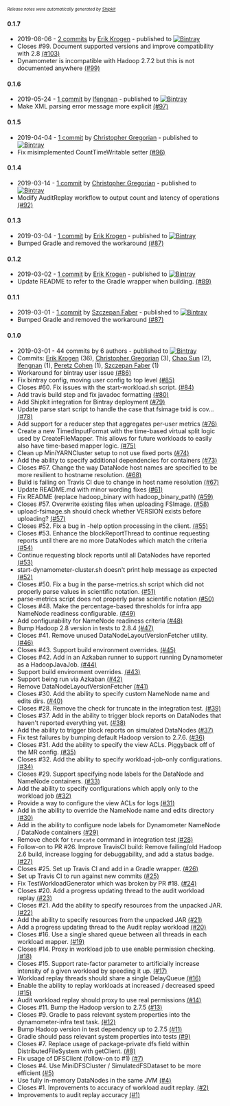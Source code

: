 <sup><sup>*Release notes were automatically generated by [Shipkit](http://shipkit.org/)*</sup></sup>

#### 0.1.7
 - 2019-08-06 - [2 commits](https://github.com/linkedin/dynamometer/compare/v0.1.6...v0.1.7) by [Erik Krogen](https://github.com/xkrogen) - published to [![Bintray](https://img.shields.io/badge/Bintray-0.1.7-green.svg)](https://bintray.com/linkedin/maven/dynamometer/0.1.7)
 - Closes #99. Document supported versions and improve compatibility with 2.8 [(#103)](https://github.com/linkedin/dynamometer/pull/103)
 - Dynamometer is incompatible with Hadoop 2.7.2 but this is not documented anywhere [(#99)](https://github.com/linkedin/dynamometer/issues/99)

#### 0.1.6
 - 2019-05-24 - [1 commit](https://github.com/linkedin/dynamometer/compare/v0.1.5...v0.1.6) by [lfengnan](https://github.com/fengnanli) - published to [![Bintray](https://img.shields.io/badge/Bintray-0.1.6-green.svg)](https://bintray.com/linkedin/maven/dynamometer/0.1.6)
 - Make XML parsing error message more explicit [(#97)](https://github.com/linkedin/dynamometer/pull/97)

#### 0.1.5
 - 2019-04-04 - [1 commit](https://github.com/linkedin/dynamometer/compare/v0.1.4...v0.1.5) by [Christopher Gregorian](https://github.com/csgregorian) - published to [![Bintray](https://img.shields.io/badge/Bintray-0.1.5-green.svg)](https://bintray.com/linkedin/maven/dynamometer/0.1.5)
 - Fix misimplemented CountTimeWritable setter [(#96)](https://github.com/linkedin/dynamometer/pull/96)

#### 0.1.4
 - 2019-03-14 - [1 commit](https://github.com/linkedin/dynamometer/compare/v0.1.3...v0.1.4) by [Christopher Gregorian](https://github.com/csgregorian) - published to [![Bintray](https://img.shields.io/badge/Bintray-0.1.4-green.svg)](https://bintray.com/linkedin/maven/dynamometer/0.1.4)
 - Modify AuditReplay workflow to output count and latency of operations [(#92)](https://github.com/linkedin/dynamometer/pull/92)

#### 0.1.3
 - 2019-03-04 - [1 commit](https://github.com/linkedin/dynamometer/compare/v0.1.2...v0.1.3) by [Erik Krogen](https://github.com/xkrogen) - published to [![Bintray](https://img.shields.io/badge/Bintray-0.1.3-green.svg)](https://bintray.com/linkedin/maven/dynamometer/0.1.3)
 - Bumped Gradle and removed the workaround [(#87)](https://github.com/linkedin/dynamometer/pull/87)

#### 0.1.2
 - 2019-03-02 - [1 commit](https://github.com/linkedin/dynamometer/compare/v0.1.1...v0.1.2) by [Erik Krogen](https://github.com/xkrogen) - published to [![Bintray](https://img.shields.io/badge/Bintray-0.1.2-green.svg)](https://bintray.com/null/null/com.linkedin.dynamometer/0.1.2)
 - Update README to refer to the Gradle wrapper when building. [(#89)](https://github.com/linkedin/dynamometer/pull/89)

#### 0.1.1
 - 2019-03-01 - [1 commit](https://github.com/linkedin/dynamometer/compare/v0.1.0...v0.1.1) by [Szczepan Faber](https://github.com/mockitoguy) - published to [![Bintray](https://img.shields.io/badge/Bintray-0.1.1-green.svg)](https://bintray.com/null/null/com.linkedin.dynamometer/0.1.1)
 - Bumped Gradle and removed the workaround [(#87)](https://github.com/linkedin/dynamometer/pull/87)

#### 0.1.0
 - 2019-03-01 - 44 commits by 6 authors - published to [![Bintray](https://img.shields.io/badge/Bintray-0.1.0-green.svg)](https://bintray.com/linkedin/maven/dynamometer/0.1.0)
 - Commits: [Erik Krogen](https://github.com/xkrogen) (36), [Christopher Gregorian](https://github.com/csgregorian) (3), [Chao Sun](https://github.com/sunchao) (2), [lfengnan](https://github.com/fengnanli) (1), [Peretz Cohen](https://github.com/pizzaz93) (1), [Szczepan Faber](https://github.com/mockitoguy) (1)
 - Workaround for bintray user issue [(#86)](https://github.com/linkedin/dynamometer/pull/86)
 - Fix bintray config, moving user config to top level [(#85)](https://github.com/linkedin/dynamometer/pull/85)
 - Closes #60. Fix issues with the start-workload.sh script. [(#84)](https://github.com/linkedin/dynamometer/pull/84)
 - Add travis build step and fix javadoc formatting [(#80)](https://github.com/linkedin/dynamometer/pull/80)
 - Add Shipkit integration for Bintray deployment [(#79)](https://github.com/linkedin/dynamometer/pull/79)
 - Update parse start script to handle the case that fsimage txid is cov… [(#78)](https://github.com/linkedin/dynamometer/pull/78)
 - Add support for a reducer step that aggregates per-user metrics [(#76)](https://github.com/linkedin/dynamometer/pull/76)
 - Create a new TimedInputFormat with the time-based virtual split logic used by CreateFileMapper. This allows for future workloads to easily also have time-based mapper logic. [(#75)](https://github.com/linkedin/dynamometer/pull/75)
 - Clean up MiniYARNCluster setup to not use fixed ports [(#74)](https://github.com/linkedin/dynamometer/pull/74)
 - Add the ability to specify additional dependencies for containers [(#73)](https://github.com/linkedin/dynamometer/pull/73)
 - Closes #67. Change the way DataNode host names are specified to be more resilient to hostname resolution. [(#68)](https://github.com/linkedin/dynamometer/pull/68)
 - Build is failing on Travis CI due to change in host name resolution [(#67)](https://github.com/linkedin/dynamometer/issues/67)
 - Update README.md with minor wording fixes [(#61)](https://github.com/linkedin/dynamometer/pull/61)
 - Fix README (replace hadoop_binary with hadoop_binary_path) [(#59)](https://github.com/linkedin/dynamometer/pull/59)
 - Closes #57. Overwrite existing files when uploading FSImage. [(#58)](https://github.com/linkedin/dynamometer/pull/58)
 - upload-fsimage.sh should check whether VERSION exists before uploading?  [(#57)](https://github.com/linkedin/dynamometer/issues/57)
 - Closes #52. Fix a bug in -help option processing in the client. [(#55)](https://github.com/linkedin/dynamometer/pull/55)
 - Closes #53. Enhance the blockReportThread to continue requesting reports until there are no more DataNodes which match the criteria [(#54)](https://github.com/linkedin/dynamometer/pull/54)
 - Continue requesting block reports until all DataNodes have reported [(#53)](https://github.com/linkedin/dynamometer/issues/53)
 - start-dynamometer-cluster.sh doesn't print help message as expected [(#52)](https://github.com/linkedin/dynamometer/issues/52)
 - Closes #50. Fix a bug in the parse-metrics.sh script which did not properly parse values in scientific notation. [(#51)](https://github.com/linkedin/dynamometer/pull/51)
 - parse-metrics script does not properly parse scientific notation [(#50)](https://github.com/linkedin/dynamometer/issues/50)
 - Closes #48. Make the percentage-based thresholds for infra app NameNode readiness configurable. [(#49)](https://github.com/linkedin/dynamometer/pull/49)
 - Add configurability for NameNode readiness criteria [(#48)](https://github.com/linkedin/dynamometer/issues/48)
 - Bump Hadoop 2.8 version in tests to 2.8.4 [(#47)](https://github.com/linkedin/dynamometer/pull/47)
 - Closes #41. Remove unused DataNodeLayoutVersionFetcher utility. [(#46)](https://github.com/linkedin/dynamometer/pull/46)
 - Closes #43. Support build environment overrides. [(#45)](https://github.com/linkedin/dynamometer/pull/45)
 - Closes #42. Add in an Azkaban runner to support running Dynamometer as a HadoopJavaJob. [(#44)](https://github.com/linkedin/dynamometer/pull/44)
 - Support build environment overrides. [(#43)](https://github.com/linkedin/dynamometer/issues/43)
 - Support being run via Azkaban [(#42)](https://github.com/linkedin/dynamometer/issues/42)
 - Remove DataNodeLayoutVersionFetcher [(#41)](https://github.com/linkedin/dynamometer/issues/41)
 - Closes #30. Add the ability to specify custom NameNode name and edits dirs. [(#40)](https://github.com/linkedin/dynamometer/pull/40)
 - Closes #28. Remove the check for truncate in the integration test. [(#39)](https://github.com/linkedin/dynamometer/pull/39)
 - Closes #37. Add in the ability to trigger block reports on DataNodes that haven't reported everything yet. [(#38)](https://github.com/linkedin/dynamometer/pull/38)
 - Add the ability to trigger block reports on simulated DataNodes [(#37)](https://github.com/linkedin/dynamometer/issues/37)
 - Fix test failures by bumping default Hadoop version to 2.7.6. [(#36)](https://github.com/linkedin/dynamometer/pull/36)
 - Closes #31. Add the ability to specify the view ACLs. Piggyback off of the MR config. [(#35)](https://github.com/linkedin/dynamometer/pull/35)
 - Closes #32. Add the ability to specify workload-job-only configurations. [(#34)](https://github.com/linkedin/dynamometer/pull/34)
 - Closes #29. Support specifying node labels for the DataNode and NameNode containers. [(#33)](https://github.com/linkedin/dynamometer/pull/33)
 - Add the ability to specify configurations which apply only to the workload job [(#32)](https://github.com/linkedin/dynamometer/issues/32)
 - Provide a way to configure the view ACLs for logs [(#31)](https://github.com/linkedin/dynamometer/issues/31)
 - Add in the ability to override the NameNode name and edits directory [(#30)](https://github.com/linkedin/dynamometer/issues/30)
 - Add in the ability to configure node labels for Dynamometer NameNode / DataNode containers [(#29)](https://github.com/linkedin/dynamometer/issues/29)
 - Remove check for `truncate` command in integration test [(#28)](https://github.com/linkedin/dynamometer/issues/28)
 - Follow-on to PR #26. Improve TravisCI build: Remove failing/old Hadoop 2.6 build, increase logging for debuggability, and add a status badge. [(#27)](https://github.com/linkedin/dynamometer/pull/27)
 - Closes #25. Set up Travis CI and add in a Gradle wrapper. [(#26)](https://github.com/linkedin/dynamometer/pull/26)
 - Set up Travis CI to run against new commits [(#25)](https://github.com/linkedin/dynamometer/issues/25)
 - Fix TestWorkloadGenerator which was broken by PR #18. [(#24)](https://github.com/linkedin/dynamometer/pull/24)
 - Closes #20. Add a progress updating thread to the audit workload replay [(#23)](https://github.com/linkedin/dynamometer/pull/23)
 - Closes #21. Add the ability to specify resources from the unpacked JAR. [(#22)](https://github.com/linkedin/dynamometer/pull/22)
 - Add the ability to specify resources from the unpacked JAR [(#21)](https://github.com/linkedin/dynamometer/issues/21)
 - Add a progress updating thread to the Audit replay workload [(#20)](https://github.com/linkedin/dynamometer/issues/20)
 - Closes #16. Use a single shared queue between all threads in each workload mapper. [(#19)](https://github.com/linkedin/dynamometer/pull/19)
 - Closes #14. Proxy in workload job to use enable permission checking. [(#18)](https://github.com/linkedin/dynamometer/pull/18)
 - Closes #15. Support rate-factor parameter to artificially increase intensity of a given workload by speeding it up. [(#17)](https://github.com/linkedin/dynamometer/pull/17)
 - Workload replay threads should share a single DelayQueue [(#16)](https://github.com/linkedin/dynamometer/issues/16)
 - Enable the ability to replay workloads at increased / decreased speed [(#15)](https://github.com/linkedin/dynamometer/issues/15)
 - Audit workload replay should proxy to use real permissions [(#14)](https://github.com/linkedin/dynamometer/issues/14)
 - Closes #11. Bump the Hadoop version to 2.7.5 [(#13)](https://github.com/linkedin/dynamometer/pull/13)
 - Closes #9. Gradle to pass relevant system properties into the dynamometer-infra test task. [(#12)](https://github.com/linkedin/dynamometer/pull/12)
 - Bump Hadoop version in test dependency up to 2.7.5 [(#11)](https://github.com/linkedin/dynamometer/issues/11)
 - Gradle should pass relevant system properties into tests [(#9)](https://github.com/linkedin/dynamometer/issues/9)
 - Closes #7. Replace usage of package-private dfs field within DistributedFileSystem with getClient. [(#8)](https://github.com/linkedin/dynamometer/pull/8)
 - Fix usage of DFSClient (follow-on to #1) [(#7)](https://github.com/linkedin/dynamometer/issues/7)
 - Closes #4. Use MiniDFSCluster / SimulatedFSDataset to be more efficient [(#5)](https://github.com/linkedin/dynamometer/pull/5)
 - Use fully in-memory DataNodes in the same JVM [(#4)](https://github.com/linkedin/dynamometer/issues/4)
 - Closes #1. Improvements to accuracy of workload audit replay. [(#2)](https://github.com/linkedin/dynamometer/pull/2)
 - Improvements to audit replay accuracy [(#1)](https://github.com/linkedin/dynamometer/issues/1)

